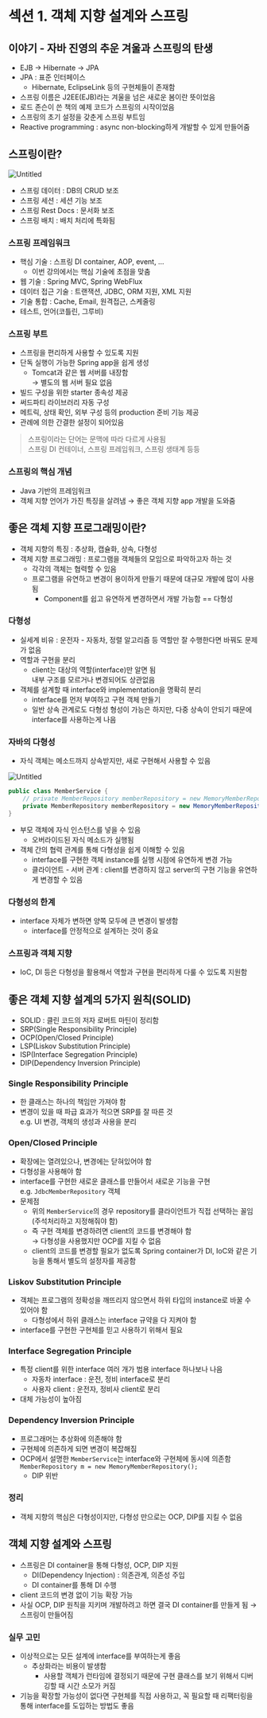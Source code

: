 # 섹션 1. 객체 지향 설계와 스프링

## 이야기 - 자바 진영의 추운 겨울과 스프링의 탄생

- EJB → Hibernate → JPA
- JPA : 표준 인터페이스
    - Hibernate, EclipseLink 등의 구현체들이 존재함
- 스프링 이름은 J2EE(EJB)라는 겨울을 넘은 새로운 봄이란 뜻이었음
- 로드 존슨이 쓴 책의 예제 코드가 스프링의 시작이었음
- 스프링의 초기 설정을 갖춘게 스프링 부트임
- Reactive programming : async non-blocking하게 개발할 수 있게 만들어줌

## 스프링이란?

![Untitled](https://github.com/siriyaoff/Spring-note/blob/main/Spring%20%EC%99%84%EC%A0%84%20%EC%A0%95%EB%B3%B5%20%EB%A1%9C%EB%93%9C%EB%A7%B5/images/Roadmap2-1%20(1).png)

- 스프링 데이터 : DB의 CRUD 보조
- 스프링 세션 : 세션 기능 보조
- 스프링 Rest Docs : 문서화 보조
- 스프링 배치 : 배치 처리에 특화됨

### 스프링 프레임워크

- 핵심 기술 : 스프링 DI container, AOP, event, …
    - 이번 강의에서는 핵심 기술에 초점을 맞춤
- 웹 기술 : Spring MVC, Spring WebFlux
- 데이터 접근 기술 : 트랜잭션, JDBC, ORM 지원, XML 지원
- 기술 통합 : Cache, Email, 원격접근, 스케줄링
- 테스트, 언어(코틀린, 그루비)

### 스프링 부트

- 스프링을 편리하게 사용할 수 있도록 지원
- 단독 실행이 가능한 Spring app을 쉽게 생성
    - Tomcat과 같은 웹 서버를 내장함  
    → 별도의 웹 서버 필요 없음
- 빌드 구성을 위한 starter 종속성 제공
- 써드파티 라이브러리 자동 구성
- 메트릭, 상태 확인, 외부 구성 등의 production 준비 기능 제공
- 관례에 의한 간결한 설정이 되어있음

> 스프링이라는 단어는 문맥에 따라 다르게 사용됨  
스프링 DI 컨테이너, 스프링 프레임워크, 스프링 생태계 등등
> 

### 스프링의 핵심 개념

- Java 기반의 프레임워크
- 객체 지향 언어가 가진 특징을 살려냄
→ 좋은 객체 지향 app 개발을 도와줌

## 좋은 객체 지향 프로그래밍이란?

- 객체 지향의 특징 : 추상화, 캡슐화, 상속, 다형성
- 객체 지향 프로그래밍 : 프로그램을 객체들의 모임으로 파악하고자 하는 것
    - 각각의 객체는 협력할 수 있음
    - 프로그램을 유연하고 변경이 용이하게 만들기 때문에 대규모 개발에 많이 사용됨
        - Component를 쉽고 유연하게 변경하면서 개발 가능함 == 다형성

### 다형성

- 실세계 비유 : 운전자 - 자동차, 정렬 알고리즘 등 역할만 잘 수행한다면 바꿔도 문제가 없음
- 역할과 구현을 분리
    - client는 대상의 역할(interface)만 알면 됨  
    내부 구조를 모르거나 변경되어도 상관없음
- 객체를 설계할 때 interface와 implementation을 명확히 분리
    - interface를 먼저 부여하고 구현 객체 만들기
    - 일반 상속 관계로도 다형성 형성이 가능은 하지만, 다중 상속이 안되기 때문에 interface를 사용하는게 나음

### 자바의 다형성

- 자식 객체는 메소드까지 상속받지만, 새로 구현해서 사용할 수 있음

![Untitled](https://github.com/siriyaoff/Spring-note/blob/main/Spring%20%EC%99%84%EC%A0%84%20%EC%A0%95%EB%B3%B5%20%EB%A1%9C%EB%93%9C%EB%A7%B5/images/Roadmap2-1%20(2).png)

```java
public class MemberService {
	// private MemberRepository memberRepository = new MemoryMemberRepository();
	private MemberRepository memberRepository = new MemoryMemberRepository();
}
```

- 부모 객체에 자식 인스턴스를 넣을 수 있음
    - 오버라이드된 자식 메소드가 실행됨
- 객체 간의 협력 관계를 통해 다형성을 쉽게 이해할 수 있음
    - interface를 구현한 객체 instance를 실행 시점에 유연하게 변경 가능
    - 클라이언트 - 서버 관계 : client를 변경하지 않고 server의 구현 기능을 유연하게 변경할 수 있음

### 다형성의 한계

- interface 자체가 변하면 양쪽 모두에 큰 변경이 발생함
    - interface를 안정적으로 설계하는 것이 중요

### 스프링과 객체 지향

- IoC, DI 등은 다형성을 활용해서 역할과 구현을 편리하게 다룰 수 있도록 지원함

## 좋은 객체 지향 설계의 5가지 원칙(SOLID)

- SOLID : 클린 코드의 저자 로버트 마틴이 정리함
- SRP(Single Responsibility Principle)
- OCP(Open/Closed Principle)
- LSP(Liskov Substitution Principle)
- ISP(Interface Segregation Principle)
- DIP(Dependency Inversion Principle)

### Single Responsibility Principle

- 한 클래스는 하나의 책임만 가져야 함
- 변경이 있을 때 파급 효과가 적으면 SRP를 잘 따른 것  
e.g. UI 변경, 객체의 생성과 사용을 분리

### Open/Closed Principle

- 확장에는 열려있으나, 변경에는 닫혀있어야 함
- 다형성을 사용해야 함
- interface를 구현한 새로운 클래스를 만들어서 새로운 기능을 구현  
e.g. `JdbcMemberRepository` 객체
- 문제점
    - 위의 `MemberService`의 경우 repository를 클라이언트가 직접 선택하는 꼴임(주석처리하고 지정해줘야 함)
    - 즉 구현 객체를 변경하려면 client의 코드를 변경해야 함  
    → 다형성을 사용했지만 OCP를 지킬 수 없음
    - client의 코드를 변경할 필요가 없도록 Spring container가 DI, IoC와 같은 기능을 통해서 별도의 설정자를 제공함

### Liskov Substitution Principle

- 객체는 프로그램의 정확성을 깨뜨리지 않으면서 하위 타입의 instance로 바꿀 수 있어야 함
    - 다형성에서 하위 클래스는 interface 규약을 다 지켜야 함
- interface를 구현한 구현체를 믿고 사용하기 위해서 필요

### Interface Segregation Principle

- 특정 client를 위한 interface 여러 개가 범용 interface 하나보나 나음
    - 자동차 interface : 운전, 정비 interface로 분리
    - 사용자 client : 운전자, 정비사 client로 분리
- 대체 가능성이 높아짐

### Dependency Inversion Principle

- 프로그래머는 추상화에 의존해야 함
- 구현체에 의존하게 되면 변경이 복잡해짐
- OCP에서 설명한 `MemberService`는 interface와 구현체에 동시에 의존함  
`MemberRepository m = new MemoryMemberRepository();`
    - DIP 위반

### 정리

- 객체 지향의 핵심은 다형성이지만, 다형성 만으로는 OCP, DIP를 지킬 수 없음

## 객체 지향 설계와 스프링

- 스프링은 DI container을 통해 다형성, OCP, DIP 지원
    - DI(Dependency Injection) : 의존관계, 의존성 주입
    - DI container를 통해 DI 수행
- client 코드의 변경 없이 기능 확장 가능
- 사실 OCP, DIP 원칙을 지키며 개발하려고 하면 결국 DI container를 만들게 됨 → 스프링이 만들어짐

### 실무 고민

- 이상적으로는 모든 설계에 interface를 부여하는게 좋음
    - 추상화라는 비용이 발생함
        - 사용할 객체가 런타임에 결정되기 때문에 구현 클래스를 보기 위해서 디버깅할 때 시간 소모가 커짐
- 기능을 확장할 가능성이 없다면 구현체를 직접 사용하고, 꼭 필요할 때 리팩터링을 통해 interface를 도입하는 방법도 좋음